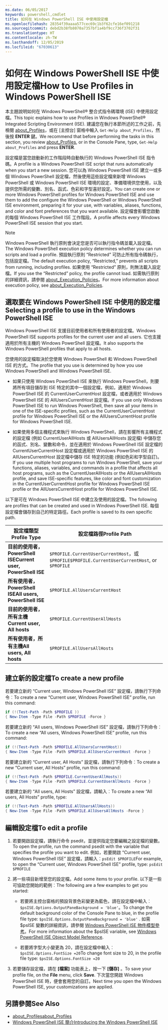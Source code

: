 ```yaml
---
ms.date: 06/05/2017
keywords: powershell,cmdlet
title: 如何在 Windows PowerShell ISE 中使用設定檔
ms.openlocfilehash: 28354f39aaaa577cec69c1b3f62cfe16ef091218
ms.sourcegitcommit: debd2b38fb8070a7357bf1a4bf9cc736f3702f31
ms.translationtype: HT
ms.contentlocale: zh-TW
ms.lasthandoff: 12/05/2019
ms.locfileid: "67030613"
---
```

# <a name="how-to-use-profiles-in-windows-powershell-ise"></a><span data-ttu-id="2e0f5-103">如何在 Windows PowerShell ISE 中使用設定檔</span><span class="sxs-lookup"><span data-stu-id="2e0f5-103">How to Use Profiles in Windows PowerShell ISE</span></span>

<span data-ttu-id="2e0f5-104">本主題說明如何在 Windows PowerShell® 整合式指令碼環境 (ISE) 中使用設定檔。</span><span class="sxs-lookup"><span data-stu-id="2e0f5-104">This topic explains how to use Profiles in Windows PowerShell® Integrated Scripting Environment (ISE).</span></span> <span data-ttu-id="2e0f5-105">建議您在執行本節所述的工作之前，先檢閱 [about_Profiles](/powershell/module/microsoft.powershell.core/about/about_profiles)，或在 [主控台] 窗格中輸入 `Get-Help about_Profiles`，然後按 **ENTER** 鍵。</span><span class="sxs-lookup"><span data-stu-id="2e0f5-105">We recommend that before performing the tasks in this section, you review [about_Profiles](/powershell/module/microsoft.powershell.core/about/about_profiles), or in the Console Pane, type, `Get-Help about_Profiles` and press **ENTER**.</span></span>

<span data-ttu-id="2e0f5-106">設定檔是當您啟動新的工作階段時自動執行的 Windows PowerShell ISE 指令碼。</span><span class="sxs-lookup"><span data-stu-id="2e0f5-106">A profile is a Windows PowerShell ISE script that runs automatically when you start a new session.</span></span>  <span data-ttu-id="2e0f5-107">您可以為 Windows PowerShell ISE 建立一或多個 Windows PowerShell 設定檔，然後使用這些設定檔來新增 Windows PowerShell 或 Windows PowerShell ISE 環境的設定、準備環境供您使用，以及提供您所需的變數、別名、函式、色彩和字型喜好設定。</span><span class="sxs-lookup"><span data-stu-id="2e0f5-107">You can create one or more Windows PowerShell profiles for Windows PowerShell ISE and use them to add the configure the Windows PowerShell or Windows PowerShell ISE environment, preparing it for your use, with variables, aliases, functions, and color and font preferences that you want available.</span></span> <span data-ttu-id="2e0f5-108">設定檔會影響您啟動的每個 Windows PowerShell ISE 工作階段。</span><span class="sxs-lookup"><span data-stu-id="2e0f5-108">A profile affects every Windows PowerShell ISE session that you start.</span></span>

> [!NOTE]
> <span data-ttu-id="2e0f5-109">Windows PowerShell 執行原則會決定您是否可以執行指令碼並載入設定檔。</span><span class="sxs-lookup"><span data-stu-id="2e0f5-109">The Windows PowerShell execution policy determines whether you can run scripts and load a profile.</span></span> <span data-ttu-id="2e0f5-110">預設執行原則 “Restricted” 可防止所有指令碼執行，包括設定檔。</span><span class="sxs-lookup"><span data-stu-id="2e0f5-110">The default execution policy, “Restricted,” prevents all scripts from running, including profiles.</span></span> <span data-ttu-id="2e0f5-111">如果使用 “Restricted” 原則，則無法載入設定檔。</span><span class="sxs-lookup"><span data-stu-id="2e0f5-111">If you use the “Restricted” policy, the profile cannot load.</span></span> <span data-ttu-id="2e0f5-112">如需執行原則的詳細資訊，請參閱 [about_Execution_Policies](/powershell/module/microsoft.powershell.core/about/about_execution_policies)。</span><span class="sxs-lookup"><span data-stu-id="2e0f5-112">For more information about execution policy, see [about_Execution_Policies](/powershell/module/microsoft.powershell.core/about/about_execution_policies).</span></span>

## <a name="selecting-a-profile-to-use-in-the-windows-powershell-ise"></a><span data-ttu-id="2e0f5-113">選取要在 Windows PowerShell ISE 中使用的設定檔</span><span class="sxs-lookup"><span data-stu-id="2e0f5-113">Selecting a profile to use in the Windows PowerShell ISE</span></span>

<span data-ttu-id="2e0f5-114">Windows PowerShell ISE 支援目前使用者和所有使用者的設定檔。</span><span class="sxs-lookup"><span data-stu-id="2e0f5-114">Windows PowerShell ISE supports profiles for the current user and all users.</span></span> <span data-ttu-id="2e0f5-115">它也支援適用於所有主機的 Windows PowerShell 設定檔。</span><span class="sxs-lookup"><span data-stu-id="2e0f5-115">It also supports the Windows PowerShell profiles that apply to all hosts.</span></span>

<span data-ttu-id="2e0f5-116">您使用的設定檔取決於您使用 Windows PowerShell 和 Windows PowerShell ISE 的方式。</span><span class="sxs-lookup"><span data-stu-id="2e0f5-116">The profile that you use is determined by how you use Windows PowerShell and Windows PowerShell ISE.</span></span>

- <span data-ttu-id="2e0f5-117">如果只使用 Windows PowerShell ISE 來執行 Windows PowerShell，則要將所有項目儲存到 ISE 特定的其中一個設定檔，例如，適用於 Windows PowerShell ISE 的 CurrentUserCurrentHost 設定檔，或者適用於 Windows PowerShell ISE 的 AllUsersCurrentHost 設定檔。</span><span class="sxs-lookup"><span data-stu-id="2e0f5-117">If you use only Windows PowerShell ISE to run Windows PowerShell, then save all your items in one of the ISE-specific profiles, such as the CurrentUserCurrentHost profile for Windows PowerShell ISE or the AllUsersCurrentHost profile for Windows PowerShell ISE.</span></span>

- <span data-ttu-id="2e0f5-118">如果使用多個主機程式來執行 Windows PowerShell，請在影響所有主機程式的設定檔 (例如 CurrentUserAllHosts 或 AllUsersAllHosts 設定檔) 中儲存您的函式、別名、變數和命令，並在適用於 Windows PowerShell ISE 設定檔的 CurrentUserCurrentHost 設定檔或適用於 Windows PowerShell ISE 的 AllUsersCurrentHost 設定檔中儲存 ISE 特定的功能 (例如色彩和字型自訂)。</span><span class="sxs-lookup"><span data-stu-id="2e0f5-118">If you use multiple host programs to run Windows PowerShell, save your functions, aliases, variables, and commands in a profile that affects all host programs, such as the CurrentUserAllHosts or the AllUsersAllHosts profile, and save ISE-specific features, like color and font customization in the CurrentUserCurrentHost profile for Windows PowerShell ISE profile or the AllUsersCurrentHost profile for Windows PowerShell ISE.</span></span>

<span data-ttu-id="2e0f5-119">以下是可在 Windows PowerShell ISE 中建立及使用的設定檔。</span><span class="sxs-lookup"><span data-stu-id="2e0f5-119">The following are profiles that can be created and used in Windows PowerShell ISE.</span></span> <span data-ttu-id="2e0f5-120">每個設定檔會儲存到自己的特定路徑。</span><span class="sxs-lookup"><span data-stu-id="2e0f5-120">Each profile is saved to its own specific path.</span></span>

| <span data-ttu-id="2e0f5-121">設定檔類型</span><span class="sxs-lookup"><span data-stu-id="2e0f5-121">Profile Type</span></span> | <span data-ttu-id="2e0f5-122">設定檔路徑</span><span class="sxs-lookup"><span data-stu-id="2e0f5-122">Profile Path</span></span> |
| --- | --- |
| <span data-ttu-id="2e0f5-123">**目前的使用者，PowerShell ISE**</span><span class="sxs-lookup"><span data-stu-id="2e0f5-123">**Current user, PowerShell ISE**</span></span>| <span data-ttu-id="2e0f5-124">`$PROFILE.CurrentUserCurrentHost`，或 `$PROFILE`</span><span class="sxs-lookup"><span data-stu-id="2e0f5-124">`$PROFILE.CurrentUserCurrentHost`, or `$PROFILE`</span></span> |
| <span data-ttu-id="2e0f5-125">**所有使用者，PowerShell ISE**</span><span class="sxs-lookup"><span data-stu-id="2e0f5-125">**All users, PowerShell ISE**</span></span>| `$PROFILE.AllUsersCurrentHost` |
| <span data-ttu-id="2e0f5-126">**目前的使用者，所有主機**</span><span class="sxs-lookup"><span data-stu-id="2e0f5-126">**Current user, All hosts**</span></span>| `$PROFILE.CurrentUserAllHosts` |
| <span data-ttu-id="2e0f5-127">**所有使用者，所有主機**</span><span class="sxs-lookup"><span data-stu-id="2e0f5-127">**All users, All hosts**</span></span> | `$PROFILE.AllUsersAllHosts` |

## <a name="to-create-a-new-profile"></a><span data-ttu-id="2e0f5-128">建立新的設定檔</span><span class="sxs-lookup"><span data-stu-id="2e0f5-128">To create a new profile</span></span>

<span data-ttu-id="2e0f5-129">若要建立新的 “Current user, Windows PowerShell ISE” 設定檔，請執行下列命令︰</span><span class="sxs-lookup"><span data-stu-id="2e0f5-129">To create a new “Current user, Windows PowerShell ISE” profile, run this command:</span></span>

```powershell
if (!(Test-Path -Path $PROFILE ))
{ New-Item -Type File -Path $PROFILE -Force }
```

<span data-ttu-id="2e0f5-130">若要建立新的 “All users, Windows PowerShell ISE” 設定檔，請執行下列命令︰</span><span class="sxs-lookup"><span data-stu-id="2e0f5-130">To create a new “All users, Windows PowerShell ISE” profile, run this command:</span></span>

```powershell
if (!(Test-Path -Path $PROFILE.AllUsersCurrentHost))
{ New-Item -Type File -Path $PROFILE.AllUsersCurrentHost -Force }
```

<span data-ttu-id="2e0f5-131">若要建立新的 “Current user, All Hosts” 設定檔，請執行下列命令︰</span><span class="sxs-lookup"><span data-stu-id="2e0f5-131">To create a new “Current user, All Hosts” profile, run this command:</span></span>

```powershell
if (!(Test-Path -Path $PROFILE.CurrentUserAllHosts))
{ New-Item -Type File -Path $PROFILE.CurrentUserAllHosts -Force }
```

<span data-ttu-id="2e0f5-132">若要建立新的 “All users, All Hosts” 設定檔，請輸入︰</span><span class="sxs-lookup"><span data-stu-id="2e0f5-132">To create a new “All users, All Hosts” profile, type:</span></span>

```powershell
if (!(Test-Path -Path $PROFILE.AllUsersAllHosts))
{ New-Item -Type File -Path $PROFILE.AllUsersAllHosts -Force }
```

## <a name="to-edit-a-profile"></a><span data-ttu-id="2e0f5-133">編輯設定檔</span><span class="sxs-lookup"><span data-stu-id="2e0f5-133">To edit a profile</span></span>

1. <span data-ttu-id="2e0f5-134">若要開啟設定檔，請執行命令 psedit，並提供指定您要編輯之設定檔的變數。</span><span class="sxs-lookup"><span data-stu-id="2e0f5-134">To open the profile, run the command psedit with the variable that specifies the profile you want to edit.</span></span> <span data-ttu-id="2e0f5-135">例如，若要開啟 “Current user, Windows PowerShell ISE” 設定檔，請輸入︰`psEdit $PROFILE`</span><span class="sxs-lookup"><span data-stu-id="2e0f5-135">For example, to open the “Current user, Windows PowerShell ISE” profile, type: `psEdit $PROFILE`</span></span>

2. <span data-ttu-id="2e0f5-136">將一些項目新增至您的設定檔。</span><span class="sxs-lookup"><span data-stu-id="2e0f5-136">Add some items to your profile.</span></span> <span data-ttu-id="2e0f5-137">以下是一些可協助您開始的範例︰</span><span class="sxs-lookup"><span data-stu-id="2e0f5-137">The following are a few examples to get you started:</span></span>

   - <span data-ttu-id="2e0f5-138">若要將主控台窗格的預設背景色彩變更為藍色，請在設定檔中輸入︰`$psISE.Options.OutputPaneBackground = 'blue'`。</span><span class="sxs-lookup"><span data-stu-id="2e0f5-138">To change the default background color of the Console Pane to blue, in the profile file type: `$psISE.Options.OutputPaneBackground = 'blue'` .</span></span> <span data-ttu-id="2e0f5-139">如需 $psISE 變數的詳細資訊，請參閱 [Windows PowerShell ISE 物件模型參考](object-model/The-ISE-Object-Model-Hierarchy.md)。</span><span class="sxs-lookup"><span data-stu-id="2e0f5-139">For more information about the $psISE variable, see [Windows PowerShell ISE Object Model Reference](object-model/The-ISE-Object-Model-Hierarchy.md).</span></span>

   - <span data-ttu-id="2e0f5-140">若要將字型大小變更為 20，請在設定檔中輸入︰`$psISE.Options.FontSize =20`</span><span class="sxs-lookup"><span data-stu-id="2e0f5-140">To change font size to 20, in the profile file type: `$psISE.Options.FontSize =20`</span></span>

3. <span data-ttu-id="2e0f5-141">若要儲存設定檔，請在 **[檔案]** 功能表上，按一下 **[儲存]** 。</span><span class="sxs-lookup"><span data-stu-id="2e0f5-141">To save your profile file, on the **File** menu, click **Save**.</span></span> <span data-ttu-id="2e0f5-142">下次當您開啟 Windows PowerShell ISE 時，便會套用您的自訂。</span><span class="sxs-lookup"><span data-stu-id="2e0f5-142">Next time you open the Windows PowerShell ISE, your customizations are applied.</span></span>

## <a name="see-also"></a><span data-ttu-id="2e0f5-143">另請參閱</span><span class="sxs-lookup"><span data-stu-id="2e0f5-143">See Also</span></span>

- [<span data-ttu-id="2e0f5-144">about_Profiles</span><span class="sxs-lookup"><span data-stu-id="2e0f5-144">about_Profiles</span></span>](/powershell/module/microsoft.powershell.core/about/about_profiles)
- [<span data-ttu-id="2e0f5-145">Windows PowerShell ISE 簡介</span><span class="sxs-lookup"><span data-stu-id="2e0f5-145">Introducing the Windows PowerShell ISE</span></span>](Introducing-the-Windows-PowerShell-ISE.md)
